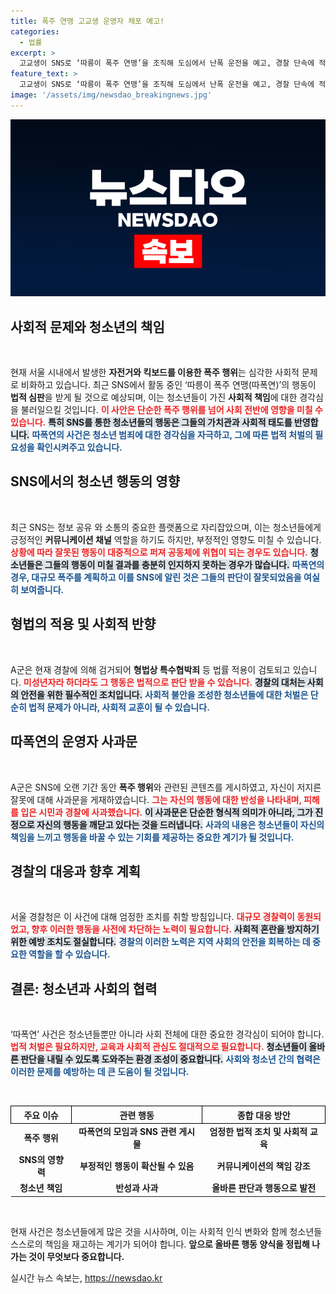 ```yaml
---
title: 폭주 연맹 고교생 운영자 체포 예고!
categories:
  - 법률
excerpt: >
  고교생이 SNS로 ‘따릉이 폭주 연맹’을 조직해 도심에서 난폭 운전을 예고, 경찰 단속에 적발됐다. 그는 사과문을 올리며 반성의 뜻을 표했지만, 그 여파는 심각하다. 경찰은 형법 적용을 검토 중이다.
feature_text: >
  고교생이 SNS로 ‘따릉이 폭주 연맹’을 조직해 도심에서 난폭 운전을 예고, 경찰 단속에 적발됐다. 그는 사과문을 올리며 반성의 뜻을 표했지만, 그 여파는 심각하다. 경찰은 형법 적용을 검토 중이다.
image: '/assets/img/newsdao_breakingnews.jpg'
---
```


<p><img src="/assets/img/newsdao_breakingnews.jpg" alt="bookingtag 속보" /></p>

<h2 data-ke-size="size26">사회적 문제와 청소년의 책임</h2>

<p data-ke-size="size16">&nbsp;</p>

<p>현재 서울 시내에서 발생한 <strong>자전거와 킥보드를 이용한 폭주 행위</strong>는 심각한 사회적 문제로 비화하고 있습니다. 최근 SNS에서 활동 중인 ‘따릉이 폭주 연맹(따폭연)’의 행동이 <strong>법적 심판</strong>을 받게 될 것으로 예상되며, 이는 청소년들이 가진 <strong>사회적 책임</strong>에 대한 경각심을 불러일으킬 것입니다. <b><span style="color: #ee2323;">이 사안은 단순한 폭주 행위를 넘어 사회 전반에 영향을 미칠 수 있습니다.</span></b> <b><span style="background-color: #21538527;">특히 SNS를 통한 청소년들의 행동은 그들의 가치관과 사회적 태도를 반영합니다.</span></b> <b><span style="color: #1a5490;">따폭연의 사건은 청소년 범죄에 대한 경각심을 자극하고, 그에 따른 법적 처벌의 필요성을 확인시켜주고 있습니다.</span></b></p>

<h2 data-ke-size="size26">SNS에서의 청소년 행동의 영향</h2>

<p data-ke-size="size16">&nbsp;</p>

<p>최근 SNS는 정보 공유 와 소통의 중요한 플랫폼으로 자리잡았으며, 이는 청소년들에게 긍정적인 <strong>커뮤니케이션 채널</strong> 역할을 하기도 하지만, 부정적인 영향도 미칠 수 있습니다. <b><span style="color: #ee2323;">상황에 따라 잘못된 행동이 대중적으로 퍼져 공동체에 위협이 되는 경우도 있습니다.</span></b> <b><span style="background-color: #21538527;">청소년들은 그들의 행동이 미칠 결과를 충분히 인지하지 못하는 경우가 많습니다.</span></b> <b><span style="color: #1a5490;">따폭연의 경우, 대규모 폭주를 계획하고 이를 SNS에 알린 것은 그들의 판단이 잘못되었음을 여실히 보여줍니다.</span></b></p>

<h2 data-ke-size="size26">형법의 적용 및 사회적 반향</h2>

<p data-ke-size="size16">&nbsp;</p>

<p>A군은 현재 경찰에 의해 검거되어 <strong>형법상 특수협박죄</strong> 등 법률 적용이 검토되고 있습니다. <b><span style="color: #ee2323;">미성년자라 하더라도 그 행동은 법적으로 판단 받을 수 있습니다.</span></b> <b><span style="background-color: #21538527;">경찰의 대처는 사회의 안전을 위한 필수적인 조치입니다.</span></b> <b><span style="color: #1a5490;">사회적 불안을 조성한 청소년들에 대한 처벌은 단순히 법적 문제가 아니라, 사회적 교훈이 될 수 있습니다.</span></b></p>

<h2 data-ke-size="size26">따폭연의 운영자 사과문</h2>

<p data-ke-size="size16">&nbsp;</p>

<p>A군은 SNS에 오랜 기간 동안 <strong>폭주 행위</strong>와 관련된 콘텐츠를 게시하였고, 자신이 저지른 잘못에 대해 사과문을 게재하였습니다. <b><span style="color: #ee2323;">그는 자신의 행동에 대한 반성을 나타내며, 피해를 입은 시민과 경찰에 사과했습니다.</span></b> <b><span style="background-color: #21538527;">이 사과문은 단순한 형식적 의미가 아니라, 그가 진정으로 자신의 행동을 깨닫고 있다는 것을 드러냅니다.</span></b> <b><span style="color: #1a5490;">사과의 내용은 청소년들이 자신의 책임을 느끼고 행동을 바꿀 수 있는 기회를 제공하는 중요한 계기가 될 것입니다.</span></b></p>

<h2 data-ke-size="size26">경찰의 대응과 향후 계획</h2>

<p data-ke-size="size16">&nbsp;</p>

<p>서울 경찰청은 이 사건에 대해 엄정한 조치를 취할 방침입니다. <b><span style="color: #ee2323;">대규모 경찰력이 동원되었고, 향후 이러한 행동을 사전에 차단하는 노력이 필요합니다.</span></b> <b><span style="background-color: #21538527;">사회적 혼란을 방지하기 위한 예방 조치도 절실합니다.</span></b> <b><span style="color: #1a5490;">경찰의 이러한 노력은 지역 사회의 안전을 회복하는 데 중요한 역할을 할 수 있습니다.</span></b></p>

<h2 data-ke-size="size26">결론: 청소년과 사회의 협력</h2>

<p data-ke-size="size16">&nbsp;</p>

<p>‘따폭연’ 사건은 청소년들뿐만 아니라 사회 전체에 대한 중요한 경각심이 되어야 합니다. <b><span style="color: #ee2323;">법적 처벌은 필요하지만, 교육과 사회적 관심도 절대적으로 필요합니다.</span></b> <b><span style="background-color: #21538527;">청소년들이 올바른 판단을 내릴 수 있도록 도와주는 환경 조성이 중요합니다.</span></b> <b><span style="color: #1a5490;">사회와 청소년 간의 협력은 이러한 문제를 예방하는 데 큰 도움이 될 것입니다.</span></b></p>

<p data-ke-size="size16">&nbsp;</p>

<table style="width: 100%; border-collapse: collapse;">
  <tr>
    <th style="text-align: center; border: 1px solid black;">주요 이슈</th>
    <th style="text-align: center; border: 1px solid black;">관련 행동</th>
    <th style="text-align: center; border: 1px solid black;">종합 대응 방안</th>
  </tr>
  <tr>
    <td style="text-align: center; height: 17px;"><b>폭주 행위</b></td>
    <td style="text-align: center; height: 17px;"><b>따폭연의 모임과 SNS 관련 게시물</b></td>
    <td style="text-align: center; height: 17px;"><b>엄정한 법적 조치 및 사회적 교육</b></td>
  </tr>
  <tr>
    <td style="text-align: center; height: 17px;"><b>SNS의 영향력</b></td>
    <td style="text-align: center; height: 17px;"><b>부정적인 행동이 확산될 수 있음</b></td>
    <td style="text-align: center; height: 17px;"><b>커뮤니케이션의 책임 강조</b></td>
  </tr>
  <tr>
    <td style="text-align: center; height: 17px;"><b>청소년 책임</b></td>
    <td style="text-align: center; height: 17px;"><b>반성과 사과</b></td>
    <td style="text-align: center; height: 17px;"><b>올바른 판단과 행동으로 발전</b></td>
  </tr>
</table>

<p data-ke-size="size16">&nbsp;</p>

<p>현재 사건은 청소년들에게 많은 것을 시사하며, 이는 사회적 인식 변화와 함께 청소년들 스스로의 책임을 재고하는 계기가 되어야 합니다. <strong>앞으로 올바른 행동 양식을 정립해 나가는 것이 무엇보다 중요합니다.</strong></p>
실시간 뉴스 속보는, <a href="https://newsdao.kr" rel="dofollow">https://newsdao.kr</a>


